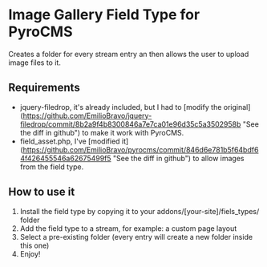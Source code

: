 Image Gallery Field Type for PyroCMS
====================================

Creates a folder for every stream entry an then allows the user to upload image files to it.

## Requirements

* jquery-filedrop, it's already included, but I had to [modify the original] (https://github.com/EmilioBravo/jquery-filedrop/commit/8b2a9f4b8300846a7e7ca01e96d35c5a3502958b "See the diff in github") to make it work with PyroCMS.
* field_asset.php, I've [modified it] (https://github.com/EmilioBravo/pyrocms/commit/846d6e781b5f64bdf64f426455546a62675499f5 "See the diff in github") to allow images from the field type.

## How to use it

1. Install the field type by copying it to your addons/[your-site]/fiels_types/ folder
2. Add the field type to a stream, for example: a custom page layout
3. Select a pre-existing folder (every entry will create a new folder inside this one)
4. Enjoy!